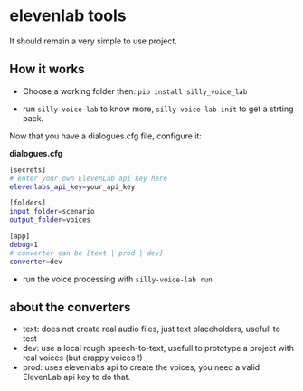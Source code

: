 # elevenlab tools

It should remain a very simple to use project.

## How it works

- Choose a working folder
then: `pip install silly_voice_lab`

- run `silly-voice-lab` to know more, `silly-voice-lab init` to get a strting pack.

Now that you have a dialogues.cfg file, configure it:

**dialogues.cfg**
```sh
[secrets]
# enter your own ElevenLab api key here
elevenlabs_api_key=your_api_key

[folders]
input_folder=scenario
output_folder=voices

[app]
debug=1
# converter can be [text | prod | dev]
converter=dev
```

- run the voice processing with `silly-voice-lab run`


## about the converters
- text: does not create real audio files, just text placeholders, usefull to test
- dev: use a local rough speech-to-text, usefull to prototype a project with real voices (but crappy voices !)
- prod: uses elevenlabs api to create the voices, you need a valid ElevenLab api key to do that.
